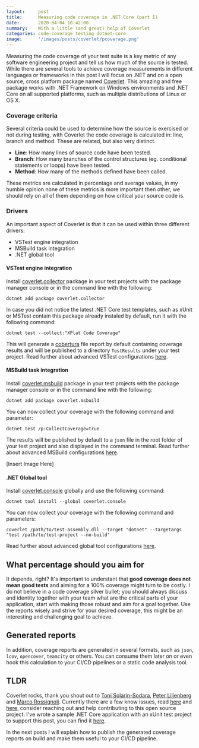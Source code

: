 ```yaml
---
layout:     post
title:      Measuring code coverage in .NET Core (part I)
date:       2020-04-04 10:42:00
summary:    With a little (and great) help of Coverlet
categories: code-coverage testing dotnet-core
image:      '/images/posts/coverlet/pcoverage.png'
---
```


Measuring the code coverage of your test suite is a key metric of any software engineering project and tell us how much of the source is tested.
While there are several tools to achieve coverage measurements in different languages or frameworks in this post I will focus on .NET and on a open source, cross platform package named [Coverlet](https://github.com/tonerdo/coverlet "Coverlet source repository"). This amazing and free package works with .NET Framework on Windows environments and .NET Core on all supported platforms, such as multiple distributions of Linux or OS X.

### Coverage criteria

Several criteria could be used to determine how the source is exercised or not during testing, with Coverlet the code coverage is calculated in: line, branch and method. These are related, but also very distinct.  

- **Line**: How many lines of source code have been tested.
- **Branch**: How many branches of the control structures (eg. conditional statements or loops) have been tested.
- **Method**: How many of the methods defined have been called.

These metrics are calculated in percentage and average values, in my humble opinion none of these metrics is more important then other, we should rely on all of them depending on how critical your source code is.

### Drivers

An important aspect of Coverlet is that it can be used within three different drivers:

- VSTest engine integration
- MSBuild task integration
- .NET global tool

#### VSTest engine integration

Install [coverlet.collector](https://www.nuget.org/packages/coverlet.collector "Coverlet Collector package nuget.org") package in your test projects with the package manager console or in the command line with the following:

```dotnet add package coverlet.collector```

In case you did not notice the latest .NET Core test templates, such as xUnit or MSTest contain this package already instaled by default, run it with the following command:

```dotnet test --collect:"XPlat Code Coverage"```

This will generate a [cobertura](https://cobertura.github.io/cobertura/) file report by default containing coverage results and will be published to a directory ```TestResults``` under your test project. Read further about advanced VSTest configurations [here](https://github.com/tonerdo/coverlet/blob/master/Documentation/VSTestIntegration.md).

#### MSBuild task integration

Install [coverlet.msbuild](https://www.nuget.org/packages/coverlet.msbuild "Coverlet MSBuild package nuget.org") package in your test projects with the package manager console or in the command line with the following:

```dotnet add package coverlet.msbuild```

You can now collect your coverage with the following command and parameter:

```dotnet test /p:CollectCoverage=true```

The results will be published by default to a ```json``` file in the root folder of your test project and also displayed in the command terminal. Read further about advanced MSBuild configurations [here](https://github.com/tonerdo/coverlet/blob/master/Documentation/MSBuildIntegration.md).

[Insert Image Here]

#### .NET Global tool

Install [coverlet.console](https://www.nuget.org/packages/coverlet.console/ "Coverlet console package nuget.org") globally and use the following command:

```dotnet tool install --global coverlet.console```

You can now collect your coverage with the following command and parameters:

```coverlet /path/to/test-assembly.dll --target "dotnet" --targetargs "test /path/to/test-project --no-build"```

 Read further about advanced global tool configurations [here](https://github.com/tonerdo/coverlet/blob/master/Documentation/GlobalTool.md).

## What percentage should you aim for

It depends, right? It's important to understant that **good coverage does not mean good tests** and aiming for a 100% coverage might turn to be costly. I do not believe in a code coverage silver bullet; you should always discuss and identity together with your team what are the critical parts of your application, start with making those robust and aim for a goal together. Use the reports wisely and strive for your desired coverage, this might be an interesting and challenging goal to achieve.

## Generated reports

In addition, coverage reports are generated in several formats, such as ```json```, ```lcov```, ```opencover```, ```teamcity``` or others. You can consume them later on or even hook this calculation to your CI/CD pipelines or a static code analysis tool.

## TLDR

Coverlet rocks, thank you shout out to [Toni Solarin-Sodara](https://github.com/tonerdo), [Peter Liljenberg](https://github.com/petli) and [Marco Rossignoli](https://github.com/MarcoRossignoli). Currently there are a few know issues, read [here](https://github.com/tonerdo/coverlet/blob/master/Documentation/KnownIssues.md) and [here](https://github.com/tonerdo/coverlet/issues?page=1&q=is%3Aissue+is%3Aopen), consider reaching out and help contributing to this open source project. I've wrote a sample .NET Core application with an xUnit test project to support this post, you can find it [here](https://github.com/antao/learning-measuring-code-coverage).

In the next posts I will explain how to publish the generated coverage reports on build and make them useful to your CI/CD pipeline.
